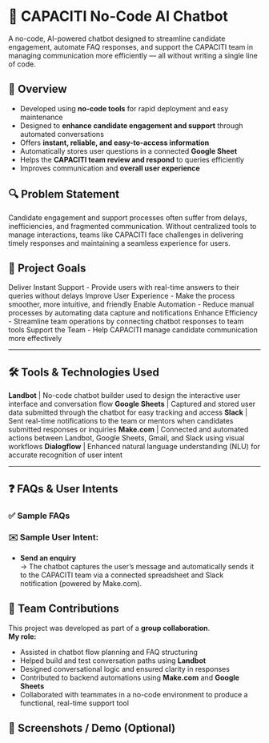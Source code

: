 # 🤖 CAPACITI No-Code AI Chatbot

A no-code, AI-powered chatbot designed to streamline candidate engagement, automate FAQ responses, and support the CAPACITI team in managing communication more efficiently — all without writing a single line of code.

## 📌 Overview

- Developed using **no-code tools** for rapid deployment and easy maintenance  
- Designed to **enhance candidate engagement and support** through automated conversations  
- Offers **instant, reliable, and easy-to-access information**  
- Automatically stores user questions in a connected **Google Sheet**
-  Helps the **CAPACITI team review and respond** to queries efficiently
-  Improves communication and **overall user experience**  

## 🔍 Problem Statement

Candidate engagement and support processes often suffer from delays, inefficiencies, and fragmented communication. Without centralized tools to manage interactions, teams like CAPACITI face challenges in delivering timely responses and maintaining a seamless experience for users.

## 🎯 Project Goals
Deliver Instant Support - Provide users with real-time answers to their queries without delays 
Improve User Experience - Make the process smoother, more intuitive, and friendly
Enable Automation       - Reduce manual processes by automating data capture and notifications
Enhance Efficiency      - Streamline team operations by connecting chatbot responses to team tools
Support the Team        - Help CAPACITI manage candidate communication more effectively

---

## 🛠️ Tools & Technologies Used
**Landbot**       | No-code chatbot builder used to design the interactive user interface and conversation flow
**Google Sheets** | Captured and stored user data submitted through the chatbot for easy tracking and access
**Slack**         | Sent real-time notifications to the team or mentors when candidates submitted responses or inquiries
**Make.com**      | Connected and automated actions between Landbot, Google Sheets, Gmail, and Slack using visual workflows
**Dialogflow**    | Enhanced natural language understanding (NLU) for accurate recognition of user intent

---

## ❓ FAQs & User Intents

### ✅ Sample FAQs

### ✉️ Sample User Intent:
- **Send an enquiry**  
  → The chatbot captures the user’s message and automatically sends it to the CAPACITI team via a connected spreadsheet and Slack notification (powered by Make.com).

## 👥 Team Contributions

This project was developed as part of a **group collaboration**.  
**My role:**
- Assisted in chatbot flow planning and FAQ structuring  
- Helped build and test conversation paths using **Landbot**  
- Designed conversational logic and ensured clarity in responses  
- Contributed to backend automations using **Make.com** and **Google Sheets**  
- Collaborated with teammates in a no-code environment to produce a functional, real-time support tool

## 📸 Screenshots / Demo (Optional)

